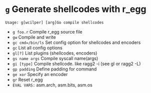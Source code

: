 <!-- TITLE: g -->

#  `g` Generate shellcodes with r_egg


```
Usage: g[wcilper] [arg]Go compile shellcodes
```


- `g foo.r` Compile r_egg source file
- `gw` Compile and write
- `gc cmd=/bin/ls` Set config option for shellcodes and encoders
- `gc` List all config options
- `gl[?]` List plugins (shellcodes, encoders)
- `gs name args` Compile syscall name(args)
- `gi [type]` Compile shellcode. like ragg2 -i (see gl or ragg2 -L)
- `gp padding` Define padding for command
- `ge xor` Specify an encoder
- `gr` Reset r_egg
- `EVAL VARS:` asm.arch, asm.bits, asm.os

<p hidden>gw gc gl gs gi gp ge gr</p>